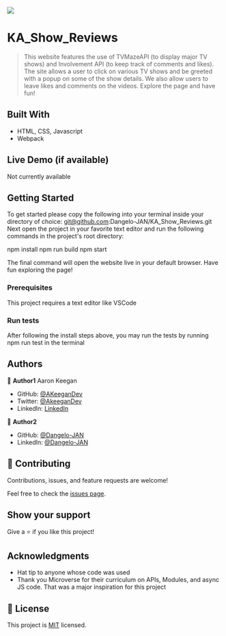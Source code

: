 ![](https://img.shields.io/badge/Microverse-blueviolet)

# KA_Show_Reviews

> This website features the use of TVMazeAPI (to display major TV shows) and Involvement API (to keep track of comments and likes). The site allows a user to click on various TV shows and be greeted with a popup on some of the show details. We also allow users to leave likes and comments on the videos. Explore the page and have fun!


## Built With

- HTML, CSS, Javascript
- Webpack

## Live Demo (if available)

Not currently available


## Getting Started

To get started please copy the following into your terminal inside your directory of choice: git@github.com:Dangelo-JAN/KA_Show_Reviews.git
Next open the project in your favorite text editor and run the following commands in the project's root directory:

npm install
npm run build
npm start

The final command will open the website live in your default browser. Have fun exploring the page!



### Prerequisites
This project requires a text editor like VSCode


### Run tests
After following the install steps above, you may run the tests by running npm run test in the terminal


## Authors

👤 **Author1**
Aaron Keegan

- GitHub: [@AKeeganDev](https://github.com/AKeeganDev)
- Twitter: [@AkeeganDev](https://twitter.com/AkeeganDev)
- LinkedIn: [LinkedIn](https://linkedin.com/in/AKeeganDev)

👤 **Author2**

- GitHub: [@Dangelo-JAN](https://github.com/Dangelo-JAN)
- LinkedIn: [@Dangelo-JAN](https://www.linkedin.com/in/soluciones-empresariales-dangelo-arrivillaga/)

## 🤝 Contributing

Contributions, issues, and feature requests are welcome!

Feel free to check the [issues page](../../issues/).

## Show your support

Give a ⭐️ if you like this project!

## Acknowledgments

- Hat tip to anyone whose code was used
- Thank you Microverse for their curriculum on APIs, Modules, and async JS code. That was a major inspiration for this project

## 📝 License

This project is [MIT](./MIT.md) licensed.
